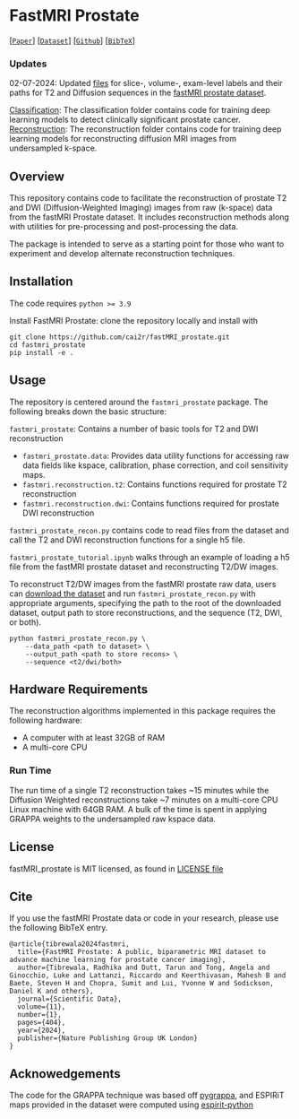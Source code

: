 # FastMRI Prostate

[[`Paper`](https://www.nature.com/articles/s41597-024-03252-w)] [[`Dataset`](https://fastmri.med.nyu.edu/)] [[`Github`](https://github.com/cai2r/fastMRI_prostate)] [[`BibTeX`](#cite)]

### Updates
02-07-2024: Updated [files](https://github.com/cai2r/fastMRI_prostate/pull/11) for slice-, volume-, exam-level labels and their paths for T2 and Diffusion sequences in the [fastMRI prostate dataset](https://fastmri.med.nyu.edu/).

[Classification](https://github.com/cai2r/fastMRI_prostate/tree/main/fastmri_prostate_classification): The classification folder contains code for training deep learning models to detect clinically significant prostate cancer.
[Reconstruction](https://github.com/cai2r/fastMRI_prostate/tree/main/DL_reconstruction): The reconstruction folder contains code for training deep learning models for reconstructing diffusion MRI images from undersampled k-space.

## Overview

This repository contains code to facilitate the reconstruction of prostate T2 and DWI (Diffusion-Weighted Imaging) images from raw (k-space) data from the fastMRI Prostate dataset. It includes reconstruction methods along with utilities for pre-processing and post-processing the data. 

The package is intended to serve as a starting point for those who want to experiment and develop alternate reconstruction techniques. 

## Installation

The code requires `python >= 3.9`

Install FastMRI Prostate: clone the repository locally and install with

```
git clone https://github.com/cai2r/fastMRI_prostate.git
cd fastmri_prostate
pip install -e .
```

## Usage
The repository is centered around the ```fastmri_prostate``` package. The following breaks down the basic structure:

```fastmri_prostate```: Contains a number of basic tools for T2 and DWI reconstruction
 - ```fastmri_prostate.data```: Provides data utility functions for accessing raw data fields like kspace, calibration, phase correction, and coil sensitivity maps.
 - ```fastmri.reconstruction.t2```: Contains functions required for prostate T2 reconstruction
 - ```fastmri.reconstruction.dwi```: Contains functions required for prostate DWI reconstruction

```fastmri_prostate_recon.py``` contains code to read files from the dataset and call the T2 and DWI reconstruction functions for a single h5 file. 

```fastmri_prostate_tutorial.ipynb``` walks through an example of loading a h5 file from the fastMRI prostate dataset and reconstructing T2/DW images.

To reconstruct T2/DW images from the fastMRI prostate raw data, users can [download the dataset](https://fastmri.med.nyu.edu/) and run ```fastmri_prostate_recon.py``` with appropriate arguments, specifying the path to the root of the downloaded dataset, output path to store reconstructions, and the sequence (T2, DWI, or both).
```
python fastmri_prostate_recon.py \  
    --data_path <path to dataset> \  
    --output_path <path to store recons> \  
    --sequence <t2/dwi/both>
```

## Hardware Requirements
The reconstruction algorithms implemented in this package requires the following hardware:
- A computer with at least 32GB of RAM
- A multi-core CPU

### Run Time
The run time of a single T2 reconstruction takes ~15 minutes while the Diffusion Weighted reconstructions take ~7 minutes on a multi-core CPU Linux machine with 64GB RAM. A bulk of the time is spent in applying GRAPPA weights to the undersampled raw kspace data.

## License
fastMRI_prostate is MIT licensed, as found in [LICENSE file](https://github.com/cai2r/fastMRI_prostate/blob/main/LICENSE)

## Cite
If you use the fastMRI Prostate data or code in your research, please use the following BibTeX entry.

```
@article{tibrewala2024fastmri,
  title={FastMRI Prostate: A public, biparametric MRI dataset to advance machine learning for prostate cancer imaging},
  author={Tibrewala, Radhika and Dutt, Tarun and Tong, Angela and Ginocchio, Luke and Lattanzi, Riccardo and Keerthivasan, Mahesh B and Baete, Steven H and Chopra, Sumit and Lui, Yvonne W and Sodickson, Daniel K and others},
  journal={Scientific Data},
  volume={11},
  number={1},
  pages={404},
  year={2024},
  publisher={Nature Publishing Group UK London}
}
```

## Acknowedgements
The code for the GRAPPA technique was based off [pygrappa](https://github.com/mckib2/pygrappa), and ESPIRiT maps provided in the dataset were computed using [espirit-python](https://github.com/mikgroup/espirit-python) 
